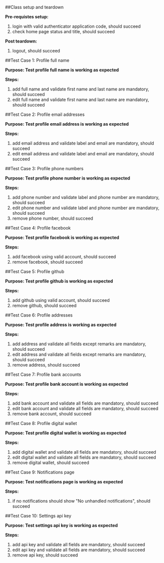 ##Class setup and teardown

**Pre-requistes setup:**

1. login with valid authenticator application code, should succeed
2. check home page status and title, should succeed

**Post teardown:**

1. logout, should succeed


##Test Case 1: Profile full name

**Purpose: Test profile full name is working as expected**

**Steps:**

1. add full name and validate first name and last name are mandatory, should succeed
2. edit full name and validate first name and last name are mandatory, should succeed


##Test Case 2: Profile email addresses

**Purpose: Test profile email address is working as expected**

**Steps:**

1. add email address and validate label and email are mandatory, should succeed
2. edit email address and validate label and email are mandatory, should succeed


##Test Case 3: Profile phone numbers

**Purpose: Test profile phone number is working as expected**

**Steps:**

1. add phone number and validate label and phone number are mandatory, should succeed
2. edit phone number and validate label and phone number are mandatory, should succeed
3. remove phone number, should succeed


##Test Case 4: Profile facebook

**Purpose: Test profile facebook is working as expected**

**Steps:**

1. add facebook using valid account, should succeed
2. remove facebook, should succeed


##Test Case 5: Profile github

**Purpose: Test profile github is working as expected**

**Steps:**

1. add github using valid account, should succeed
2. remove github, should succeed


##Test Case 6: Profile addresses

**Purpose: Test profile address is working as expected**

**Steps:**

1. add address and validate all fields except remarks are mandatory, should succeed
2. edit address and validate all fields except remarks are mandatory, should succeed
3. remove address, should succeed


##Test Case 7: Profile bank accounts

**Purpose: Test profile bank account is working as expected**

**Steps:**

1. add bank account and validate all fields are mandatory, should succeed
2. edit bank account and validate all fields are mandatory, should succeed
3. remove bank account, should succeed


##Test Case 8: Profile digital wallet

**Purpose: Test profile digital wallet is working as expected**

**Steps:**

1. add digital wallet and validate all fields are mandatory, should succeed
2. edit digital wallet and validate all fields are mandatory, should succeed
3. remove digital wallet, should succeed


##Test Case 9: Notifications page

**Purpose: Test notifications page is working as expected**

**Steps:**

1. if no notifications should show "No unhandled notifications", should succeed


##Test Case 10: Settings api key

**Purpose: Test settings api key is working as expected**

**Steps:**

1. add api key and validate all fields are mandatory, should succeed
2. edit api key and validate all fields are mandatory, should succeed
3. remove api key, should succeed
